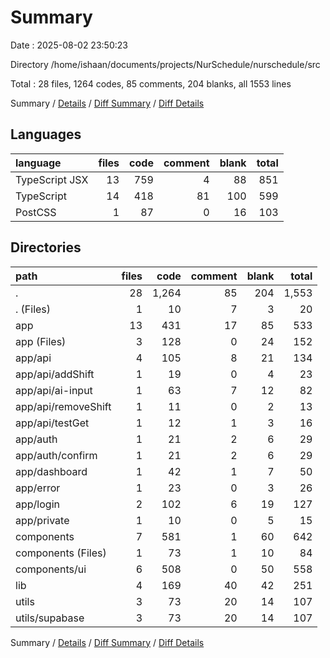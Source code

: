 # Summary

Date : 2025-08-02 23:50:23

Directory /home/ishaan/documents/projects/NurSchedule/nurschedule/src

Total : 28 files,  1264 codes, 85 comments, 204 blanks, all 1553 lines

Summary / [Details](details.md) / [Diff Summary](diff.md) / [Diff Details](diff-details.md)

## Languages
| language | files | code | comment | blank | total |
| :--- | ---: | ---: | ---: | ---: | ---: |
| TypeScript JSX | 13 | 759 | 4 | 88 | 851 |
| TypeScript | 14 | 418 | 81 | 100 | 599 |
| PostCSS | 1 | 87 | 0 | 16 | 103 |

## Directories
| path | files | code | comment | blank | total |
| :--- | ---: | ---: | ---: | ---: | ---: |
| . | 28 | 1,264 | 85 | 204 | 1,553 |
| . (Files) | 1 | 10 | 7 | 3 | 20 |
| app | 13 | 431 | 17 | 85 | 533 |
| app (Files) | 3 | 128 | 0 | 24 | 152 |
| app/api | 4 | 105 | 8 | 21 | 134 |
| app/api/addShift | 1 | 19 | 0 | 4 | 23 |
| app/api/ai-input | 1 | 63 | 7 | 12 | 82 |
| app/api/removeShift | 1 | 11 | 0 | 2 | 13 |
| app/api/testGet | 1 | 12 | 1 | 3 | 16 |
| app/auth | 1 | 21 | 2 | 6 | 29 |
| app/auth/confirm | 1 | 21 | 2 | 6 | 29 |
| app/dashboard | 1 | 42 | 1 | 7 | 50 |
| app/error | 1 | 23 | 0 | 3 | 26 |
| app/login | 2 | 102 | 6 | 19 | 127 |
| app/private | 1 | 10 | 0 | 5 | 15 |
| components | 7 | 581 | 1 | 60 | 642 |
| components (Files) | 1 | 73 | 1 | 10 | 84 |
| components/ui | 6 | 508 | 0 | 50 | 558 |
| lib | 4 | 169 | 40 | 42 | 251 |
| utils | 3 | 73 | 20 | 14 | 107 |
| utils/supabase | 3 | 73 | 20 | 14 | 107 |

Summary / [Details](details.md) / [Diff Summary](diff.md) / [Diff Details](diff-details.md)